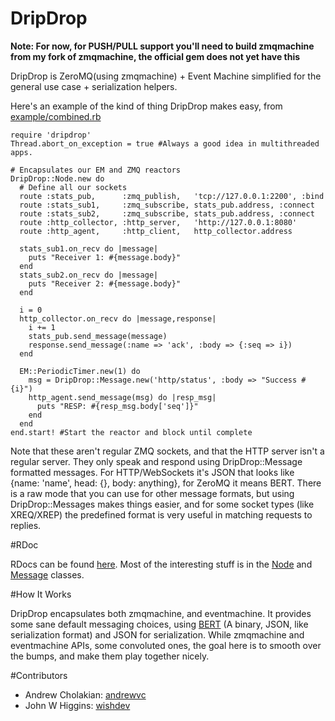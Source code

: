 # DripDrop

**Note: For now, for PUSH/PULL support you'll need to build zmqmachine from my fork of zmqmachine, the official gem does not yet have this**

DripDrop is ZeroMQ(using zmqmachine) + Event Machine simplified for the general use case + serialization helpers.

Here's an example of the kind of thing DripDrop makes easy, from [example/combined.rb](http://github.com/andrewvc/dripdrop/blob/master/example/combined.rb)
  
    require 'dripdrop'
    Thread.abort_on_exception = true #Always a good idea in multithreaded apps.
  
    # Encapsulates our EM and ZMQ reactors
    DripDrop::Node.new do
      # Define all our sockets
      route :stats_pub,      :zmq_publish,   'tcp://127.0.0.1:2200', :bind
      route :stats_sub1,     :zmq_subscribe, stats_pub.address, :connect
      route :stats_sub2,     :zmq_subscribe, stats_pub.address, :connect
      route :http_collector, :http_server,   'http://127.0.0.1:8080'
      route :http_agent,     :http_client,   http_collector.address
        
      stats_sub1.on_recv do |message|
        puts "Receiver 1: #{message.body}"
      end
      stats_sub2.on_recv do |message|
        puts "Receiver 2: #{message.body}"
      end
      
      i = 0
      http_collector.on_recv do |message,response|
        i += 1
        stats_pub.send_message(message)
        response.send_message(:name => 'ack', :body => {:seq => i})
      end

      EM::PeriodicTimer.new(1) do
        msg = DripDrop::Message.new('http/status', :body => "Success #{i}")
        http_agent.send_message(msg) do |resp_msg|
          puts "RESP: #{resp_msg.body['seq']}"
        end
      end
    end.start! #Start the reactor and block until complete

Note that these aren't regular ZMQ sockets, and that the HTTP server isn't a regular server. They only speak and respond using DripDrop::Message formatted messages. For HTTP/WebSockets it's JSON that looks like {name: 'name', head: {}, body: anything}, for ZeroMQ it means BERT. There is a raw mode that you can use for other message formats, but using DripDrop::Messages makes things easier, and for some socket types (like XREQ/XREP) the predefined format is very useful in matching requests to replies.

#RDoc

RDocs can be found [here](http://www.rdoc.info/github/andrewvc/dripdrop/master/frames). Most of the interesting stuff is in the [Node](http://www.rdoc.info/github/andrewvc/dripdrop/master/DripDrop/Node) and [Message](http://www.rdoc.info/github/andrewvc/dripdrop/master/DripDrop/Message) classes.

#How It Works

DripDrop encapsulates both zmqmachine, and eventmachine. It provides some sane default messaging choices, using [BERT](http://github.com/blog/531-introducing-bert-and-bert-rpc) (A binary, JSON, like serialization format) and JSON for serialization. While zmqmachine and eventmachine APIs, some convoluted ones, the goal here is to smooth over the bumps, and make them play together nicely.

#Contributors

* Andrew Cholakian: [andrewvc](http://github.com/andrewvc)
* John W Higgins: [wishdev](http://github.com/wishdev)

